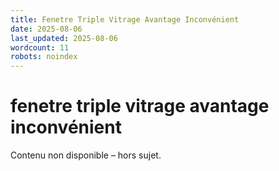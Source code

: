 ```yaml
---
title: Fenetre Triple Vitrage Avantage Inconvénient
date: 2025-08-06
last_updated: 2025-08-06
wordcount: 11
robots: noindex
---
```


# fenetre triple vitrage avantage inconvénient

Contenu non disponible – hors sujet.